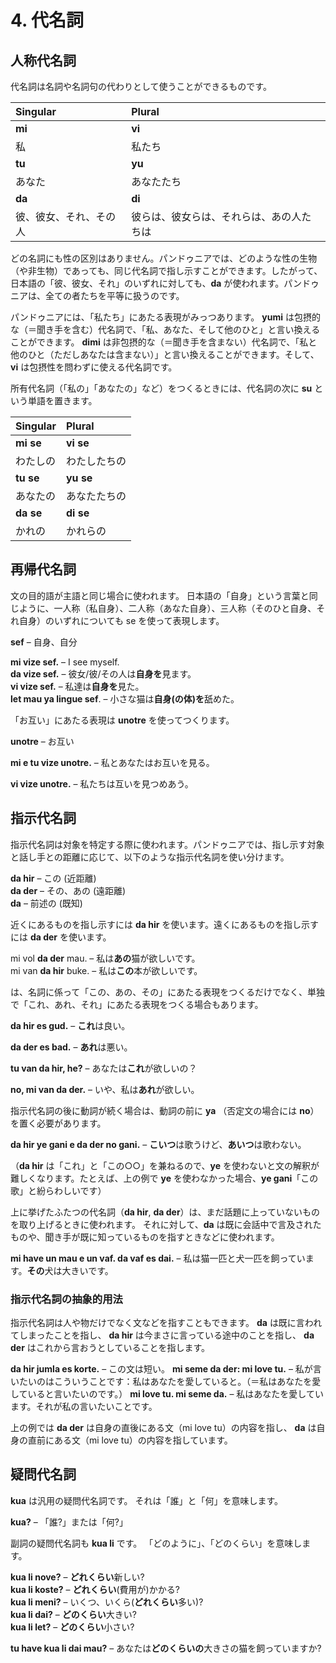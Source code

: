 
# 4. 代名詞

## 人称代名詞

代名詞は名詞や名詞句の代わりとして使うことができるものです。


| Singular    | Plural       |
|:------------|:-------------|
| **mi**      | **vi**       |
| 私       | 私たち           |
| **tu**      | **yu**       |
| あなた         | あなたたち      |
| **da**      | **di**       |
| 彼、彼女、それ、その人 | 彼らは、彼女らは、それらは、あの人たちは |

どの名詞にも性の区別はありません。パンドゥニアでは、どのような性の生物（や非生物）であっても、同じ代名詞で指し示すことができます。したがって、日本語の「彼、彼女、それ」のいずれに対しても、**da** が使われます。パンドゥニアは、全ての者たちを平等に扱うのです。

パンドゥニアには、「私たち」にあたる表現がみっつあります。
**yumi**
は包摂的な（＝聞き手を含む）代名詞で、「私、あなた、そして他のひと」と言い換えることができます。
**dimi**
は非包摂的な（＝聞き手を含まない）代名詞で、「私と他のひと（ただしあなたは含まない）」と言い換えることができます。そして、
**vi**
は包摂性を問わずに使える代名詞です。

所有代名詞（「私の」「あなたの」など）をつくるときには、代名詞の次に **su** という単語を置きます。

| Singular    | Plural       |
|:------------|:-------------|
| **mi se**   | **vi se**    |
| わたしの | わたしたちの |
| **tu se**   | **yu se**    |
| あなたの | あなたたちの |
| **da se**   | **di se**    |
| かれの | かれらの |

## 再帰代名詞

文の目的語が主語と同じ場合に使われます。
日本語の「自身」という言葉と同じように、一人称（私自身）、二人称（あなた自身）、三人称（そのひと自身、それ自身）のいずれについても se を使って表現します。

**sef**
– 自身、自分

**mi vize sef.**
– I see myself.  
**da vize sef.**
– 彼女/彼/その人は**自身を**見ます。  
**vi vize sef.**
– 私達は**自身を**見た。  
**let mau ya lingue sef**.
– 小さな猫は**自身(の体)を**舐めた。

「お互い」にあたる表現は
**unotre**
を使ってつくります。

**unotre**
– お互い

**mi e tu vize unotre.**
– 私とあなたはお互いを見る。

**vi vize unotre.**
– 私たちは互いを見つめあう。

## 指示代名詞

指示代名詞は対象を特定する際に使われます。パンドゥニアでは、指し示す対象と話し手との距離に応じて、以下のような指示代名詞を使い分けます。

**da hir**
– この (近距離)  
**da der**
– その、あの (遠距離)  
**da**
– 前述の (既知)

近くにあるものを指し示すには **da hir** を使います。遠くにあるものを指し示すには **da der** を使います。

mi vol **da der** mau.
– 私は**あの**猫が欲しいです。  
mi van **da hir** buke.
– 私は**この**本が欲しいです。

は、名詞に係って「この、あの、その」にあたる表現をつくるだけでなく、単独で「これ、あれ、それ」にあたる表現をつくる場合もあります。

**da hir es gud.**
– **これ**は良い。

**da der es bad.**
– **あれ**は悪い。

**tu van da hir, he?**
– あなたは**これ**が欲しいの？

**no, mi van da der.**
– いや、私は**あれ**が欲しい。

指示代名詞の後に動詞が続く場合は、動詞の前に **ya** （否定文の場合には **no**）を置く必要があります。

**da hir ye gani e da der no gani.**
– **こいつ**は歌うけど、**あいつ**は歌わない。

（**da hir** は「これ」と「この○○」を兼ねるので、**ye** を使わないと文の解釈が難しくなります。たとえば、上の例で **ye** を使わなかった場合、**ye gani**「この歌」と紛らわしいです）

上に挙げたふたつの代名詞（**da hir**, **da der**）は、まだ話題に上っていないものを取り上げるときに使われます。
それに対して、**da** は既に会話中で言及されたものや、聞き手が既に知っているものを指すときなどに使われます。
<!--topical within the discourse なときにも la を使うと書いてあるけど良い訳が思いつかない-->


**mi have un mau e un vaf. da vaf es dai.**
– 私は猫一匹と犬一匹を飼っています。**その**犬は大きいです。

### 指示代名詞の抽象的用法

指示代名詞は人や物だけでなく文などを指すこともできます。
**da**
は既に言われてしまったことを指し、
**da hir**
は今まさに言っている途中のことを指し、
**da der**
はこれから言おうとしていることを指します。

**da hir jumla es korte.**
– この文は短い。
**mi seme da der: mi love tu.**
– 私が言いたいのはこういうことです：私はあなたを愛していると。（＝私はあなたを愛していると言いたいのです。）
**mi love tu. mi seme da.**
– 私はあなたを愛しています。それが私の言いたいことです。

上の例では
**da der**
は自身の直後にある文（mi love tu）の内容を指し、
**da**
は自身の直前にある文（mi love tu）の内容を指しています。

## 疑問代名詞

**kua**
は汎用の疑問代名詞です。
それは「誰」と「何」を意味します。

**kua?**
– 「誰?」または「何?」  


副詞の疑問代名詞も
**kua li**
です。
「どのように」、「どのくらい」を意味します。


**kua li nove?**
– **どれくらい**新しい?  
**kua li koste?**
– **どれくらい**(費用が)かかる?  
**kua li meni?**
– いくつ、いくら(**どれくらい**多い)?  
**kua li dai?**
– **どのくらい**大きい?  
**kua li let?**
– **どのくらい**小さい?

**tu have kua li dai mau?**
– あなたは**どのくらいの**大きさの猫を飼っていますか?



